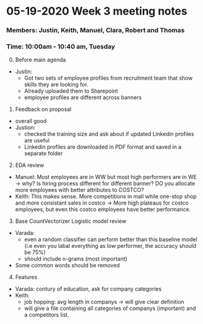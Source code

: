# 05-19-2020 Week 3 meeting notes

### Members: Justin, Keith, Manuel, Clara, Robert and Thomas
### Time: 10:00am - 10:40 am, Tuesday 


0. Before main agenda 
- Justin: 
    - Got two sets of employee profiles from recruitment team that show skills they are looking for. 
    - Already uploaded them to Sharepoint
    - employee profiles are different across banners 


1. Feedback on proposal 
- overall good 
- Justion: 
    - checked the training size and ask about if updated Linkedin profiles are useful 
    - Linkedin profiles are downloaded in PDF format and saved in a separate folder

2. EDA review 
- Manuel: Most employees are in WW but most high performers are in WE -> why? Is hiring process different for different banner? DO you allocate more employees with better attributes to COSTCO?
- Keith: This makes sense. More competitions in mall while one-stop shop and more consistant sales in costco -> More high plateaus for costco employees, but even this costco employees have better performance. 

3. Base CountVectorizer Logistic model review 
- Varada: 
    - even a random classifier can perform better than this baseline model (i.e even you labal everything as low performer, the accuracy should be 75%)
    - should include n-grams (most important)
- Some common words should be removed 

4. Features 
- Varada: contury of education, ask for company categories 
- Keith: 
    - job hopping: avg length in companys -> will give clear definition 
    - will give a file containing all categories of companys (important) and a competitors list.

